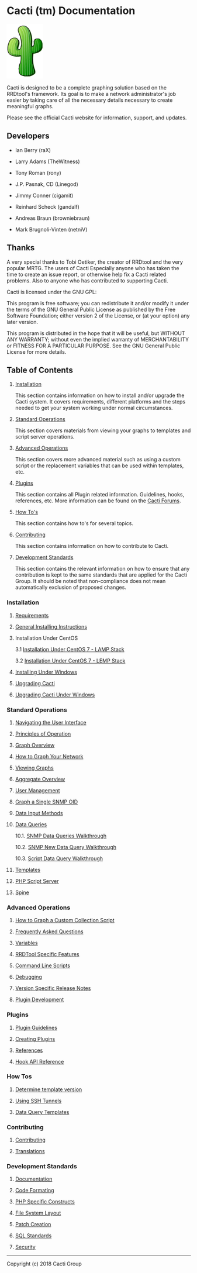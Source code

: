 # Cacti (tm) Documentation

![Cacti](images/logo.png)

Cacti is designed to be a complete graphing solution based on the RRDtool's
framework. Its goal is to make a network administrator's job easier by taking
care of all the necessary details necessary to create meaningful graphs.

Please see the official Cacti website for information, support, and updates.

## Developers

- Ian Berry (raX)

- Larry Adams (TheWitness)

- Tony Roman (rony)

- J.P. Pasnak, CD (Linegod)

- Jimmy Conner (cigamit)

- Reinhard Scheck (gandalf)

- Andreas Braun (browniebraun)

- Mark Brugnoli-Vinten (netniV)

## Thanks

A very special thanks to Tobi Oetiker, the creator of RRDtool and the very
popular MRTG. The users of Cacti Especially anyone who has taken the time to
create an issue report, or otherwise help fix a Cacti related problems. Also
to anyone who has contributed to supporting Cacti.

Cacti is licensed under the GNU GPL:

This program is free software; you can redistribute it and/or modify it under
the terms of the GNU General Public License as published by the Free Software
Foundation; either version 2 of the License, or (at your option) any later
version.

This program is distributed in the hope that it will be useful, but WITHOUT
ANY WARRANTY; without even the implied warranty of MERCHANTABILITY or FITNESS
FOR A PARTICULAR PURPOSE. See the GNU General Public License for more details.

## Table of Contents

1. [Installation](README.md#installation)

   This section contains information on how to install and/or upgrade the
   Cacti system.  It covers requirements, different platforms and the steps
   needed to get your system working under normal circumstances.

2. [Standard Operations](README.md#standard-operations)

   This section covers materials from viewing your graphs to templates and
   script server operations.

3. [Advanced Operations](README.md#advanced-operations)

   This section covers more advanced material such as using a custom script
   or the replacement variables that can be used within templates, etc.

4. [Plugins](README.md#plugins)

   This section contains all Plugin related information.
   Guidelines, hooks, references, etc.
   More information can be found on the [Cacti Forums](https://forums.cacti.net/viewforum.php?f=6).

5. [How To's](README.md#how-tos)

   This section contains how to's for several topics.

6. [Contributing](README.md#contributing)

   This section contains information on how to contribute to Cacti.

7. [Development Standards](README.md#development-standards)

   This section contains the relevant information on how to ensure that any
   contribution is kept to the same standards that are applied for the Cacti
   Group.  It should be noted that non-compliance does not mean automatically
   exclusion of proposed changes.

### Installation

1. [Requirements](Requirements.md)

2. [General Installing Instructions](General-Installing-Instructions.md)

3. Installation Under CentOS

    3.1  [Installation Under CentOS 7 - LAMP Stack](Install-Under-CentOS_LAMP.md)

    3.2  [Installation Under CentOS 7 - LEMP Stack](Install-Under-CentOS_LEMP.md)

4. [Installing Under Windows](Installing-Under-Windows.md)

5. [Upgrading Cacti](Upgrading-Cacti.md)

6. [Upgrading Cacti Under Windows](Upgrading-Cacti-Under-Windows.md)

### Standard Operations

1. [Navigating the User Interface](Navigating-The-User-Interface.md)

2. [Principles of Operation](Principles-of-Operation.md)

3. [Graph Overview](Graph-Overview.md)

4. [How to Graph Your Network](How-to-Graph-Your-Network.md)

5. [Viewing Graphs](Viewing-Graphs.md)

6. [Aggregate Overview](Aggregate-Overview.md)

7. [User Management](User-Management.md)

8. [Graph a Single SNMP OID](Graph-a-Single-SNMP-OID.md)

9. [Data Input Methods](Data-Input-Methods.md)

10. [Data Queries](Data-Queries.md)

    10.1. [SNMP Data Queries Walkthrough](SNMP-Data-Queries-Walkthrough.md)

    10.2. [SNMP New Data Query Walkthrough](SNMP-New-Data-Query-Walkthrough.md)

    10.3. [Script Data Query Walkthrough](Script-Data-Query-Walkthrough.md)

11. [Templates](Templates.md)

12. [PHP Script Server](PHP-Script-Server.md)

13. [Spine](Spine.md)

### Advanced Operations

1. [How to Graph a Custom Collection Script](How-to-Graph-a-Custom-Collection-Script.md)

2. [Frequently Asked Questions](Frequently-Asked-Questions.md)

3. [Variables](Variables.md)

4. [RRDTool Specific Features](RRDTool-Specific-Features.md)

5. [Command Line Scripts](Command-Line-Scripts.md)

6. [Debugging](Debugging.md)

7. [Version Specific Release Notes](Version-Specific-Release-Notes.md)

8. [Plugin Development](Plugin-Development.md)

### Plugins

1. [Plugin Guidelines](Plugin-Guidelines.md)

2. [Creating Plugins](Plugin-Creating-Plugins.md)

3. [References](Plugin-Reference.md)

4. [Hook API Reference](Plugin-Hook-API-Ref.md)

### How Tos

1. [Determine template version](How-To-Determine-Template-Version.md)

2. [Using SSH Tunnels](How-To-SSH-Tunnels.md)

3. [Data Query Templates](How-To-Data-Query-Templates.md)

### Contributing

1. [Contributing](Contributing.md)

2. [Translations](Contributing-Translations.md)

### Development Standards

1. [Documentation](Standards-Documentation.md)

2. [Code Formating](Standards-Code-Formatting.md)

3. [PHP Specific Constructs](Standards-PHP-Spec-Constructs.md)

4. [File System Layout](Standards-FileSystem-Layout.md)

5. [Patch Creation](Standards-Patch-Creation.md)

6. [SQL Standards](Standards-SQL.md)

7. [Security](Standards-Security.md)

---
Copyright (c) 2018 Cacti Group
